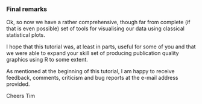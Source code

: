 

### Final remarks

Ok, so now we have a rather comprehensive, though far from complete (if that is even possible) set of tools for visualising our data using classical statistical plots.

I hope that this tutorial was, at least in parts, useful for some of you and that we were able to expand your skill set of producing publication quality graphics using R to some extent.

As mentioned at the beginning of this tutorial, I am happy to receive feedback, comments, criticism and bug reports at the e-mail address provided.

Cheers
Tim

